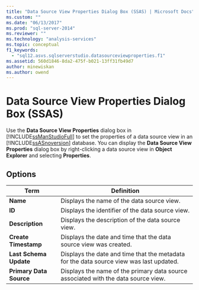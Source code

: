 ```yaml
---
title: "Data Source View Properties Dialog Box (SSAS) | Microsoft Docs"
ms.custom: ""
ms.date: "06/13/2017"
ms.prod: "sql-server-2014"
ms.reviewer: ""
ms.technology: "analysis-services"
ms.topic: conceptual
f1_keywords: 
  - "sql12.asvs.sqlserverstudio.datasourceviewproperties.f1"
ms.assetid: 560d1846-8da2-475f-b021-13ff31fb49d7
author: minewiskan
ms.author: owend
---
```

# Data Source View Properties Dialog Box (SSAS)
  Use the **Data Source View Properties** dialog box in [!INCLUDE[ssManStudioFull](../includes/ssmanstudiofull-md.md)] to set the properties of a data source view in an [!INCLUDE[ssASnoversion](../includes/ssasnoversion-md.md)] database. You can display the **Data Source View Properties** dialog box by right-clicking a data source view in **Object Explorer** and selecting **Properties**.  
  
## Options  
  
|Term|Definition|  
|----------|----------------|  
|**Name**|Displays the name of the data source view.|  
|**ID**|Displays the identifier of the data source view.|  
|**Description**|Displays the description of the data source view.|  
|**Create Timestamp**|Displays the date and time that the data source view was created.|  
|**Last Schema Update**|Displays the date and time that the metadata for the data source view was last updated.|  
|**Primary Data Source**|Displays the name of the primary data source associated with the data source view.|  
  
  
